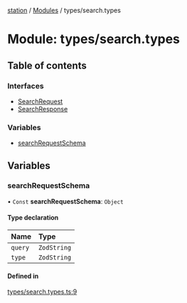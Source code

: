 [station](../README.md) / [Modules](../modules.md) / types/search.types

# Module: types/search.types

## Table of contents

### Interfaces

- [SearchRequest](../interfaces/types_search_types.SearchRequest.md)
- [SearchResponse](../interfaces/types_search_types.SearchResponse.md)

### Variables

- [searchRequestSchema](types_search_types.md#searchrequestschema)

## Variables

### searchRequestSchema

• `Const` **searchRequestSchema**: `Object`

#### Type declaration

| Name | Type |
| :------ | :------ |
| `query` | `ZodString` |
| `type` | `ZodString` |

#### Defined in

[types/search.types.ts:9](https://github.com/kiotosi/station/blob/4059bc9/types/search.types.ts#L9)
